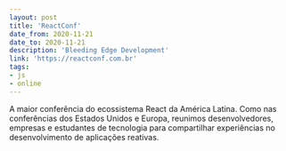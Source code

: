 ```yaml
---
layout: post
title: 'ReactConf'
date_from: 2020-11-21
date_to: 2020-11-21
description: 'Bleeding Edge Development'
link: 'https://reactconf.com.br'
tags:
- js
- online
---
```

A maior conferência do ecossistema React da América Latina. Como nas conferências dos Estados Unidos e Europa, reunimos desenvolvedores, empresas e estudantes de tecnologia para compartilhar experiências no desenvolvimento de aplicações reativas.
